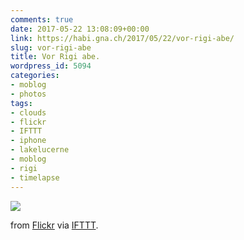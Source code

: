 ```yaml
---
comments: true
date: 2017-05-22 13:08:09+00:00
link: https://habi.gna.ch/2017/05/22/vor-rigi-abe/
slug: vor-rigi-abe
title: Vor Rigi abe.
wordpress_id: 5094
categories:
- moblog
- photos
tags:
- clouds
- flickr
- IFTTT
- iphone
- lakelucerne
- moblog
- rigi
- timelapse
---
```


![](http://ift.tt/2rKBipy)  

  

from [Flickr](http://flic.kr/p/UZo5Bj) via [IFTTT](http://ift.tt/1c4nCfM).
